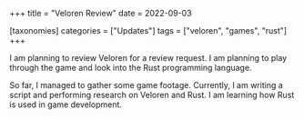 +++
title = "Veloren Review"
date = 2022-09-03

[taxonomies]
categories = ["Updates"]
tags = ["veloren", "games", "rust"]
+++

I am planning to review Veloren for a review request. I am planning to play through the game and look into the Rust programming language.

<!-- more -->

So far, I managed to gather some game footage. Currently, I am writing a script and performing research on Veloren and Rust. I am learning how Rust is used in game development.